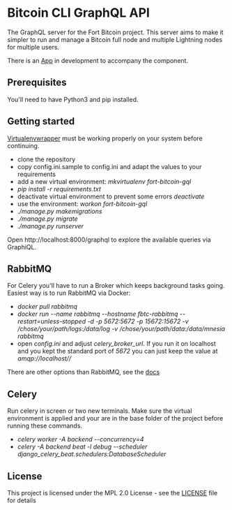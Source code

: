 # Bitcoin CLI GraphQL API

The GraphQL server for the Fort Bitcoin project. This server aims to make it simpler to run and manage a Bitcoin full node and multiple Lightning nodes for multiple users.

There is an [App](https://github.com/fusion44/fort-bitcoin-app) in development to accompany the component.

## Prerequisites

You'll need to have Python3 and pip installed.

## Getting started

[Virtualenvwrapper](http://virtualenvwrapper.readthedocs.io/en/latest/install.html) must be working properly on your system before continuing.

- clone the repository
- copy config.ini.sample to config.ini and adapt the values to your requirements
- add a new virtual environment: _mkvirtualenv fort-bitcoin-gql_
- _pip install -r requirements.txt_
- deactivate virtual environment to prevent some errors _deactivate_
- use the environment: _workon fort-bitcoin-gql_
- _./manage.py makemigrations_
- _./manage.py migrate_
- _./manage.py runserver_

Open http://localhost:8000/graphql to explore the available queries via GraphiQL.

## RabbitMQ 
For Celery you'll have to run a Broker which keeps background tasks going. Easiest way is to run RabbitMQ via Docker:
- _docker pull rabbitmq_
- _docker run --name rabbitmq --hostname fbtc-rabbitmq --restart=unless-stopped -d -p 5672:5672 -p 15672:15672 -v /chose/your/path/logs:/data/log -v /chose/your/path/data:/data/mnesia rabbitmq_
- open _config.ini_ and adjust _celery\_broker\_url_. If you run it on localhost and you kept the standard port  of _5672_ you can just keep the value at _amqp://localhost//_



There are other options than RabbitMQ, see the [docs](http://docs.celeryproject.org/en/latest/getting-started/brokers/)

## Celery
Run celery in screen or two new terminals. Make sure the virtual environment is applied and your are in the base folder of the project before running these commands.
- _celery worker -A backend --concurrency=4_
- _celery -A backend beat -l debug --scheduler django_celery_beat.schedulers:DatabaseScheduler_


## License

This project is licensed under the MPL 2.0 License - see the [LICENSE](LICENSE) file for details
